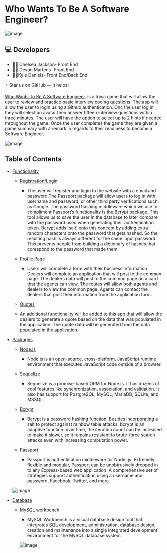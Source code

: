 #  Who Wants To Be A Software Engineer?


![image](https://user-images.githubusercontent.com/40472408/74196403-21a53000-4c2b-11ea-85d9-3a9612aa488b.png)



## :computer: Developers

* :woman_mechanic: Chelsea Jackson- Front End
* :woman_office_worker: Devon Martens- Front End
*  :man_teacher:Kyle Daniels- Front End/Back End

⭐️ Star us on GitHub — it helps!

[Who Wants To Be A Software Engineer](https://thenegotiator.herokuapp.com/member). is a trivia game that will allow the user to review and practice basic interview coding questions. The app will allow the user to login using a Github authentication. 
Onc the user log in they will select an avatar then answer fifteen interview questions within three minutes. The user will have the option to select up to 2 hints if needed throughout the game. Once the user completes the game they are given a game summary with a remark in regards to their readiness to become a Software Engineer. 

![image](https://user-images.githubusercontent.com/40472408/74198490-8c586a80-4c2f-11ea-8cd6-3f406667ab05.png)

## Table of Contents

- [Functionality](#Functionality)
    - [Registration/Login](#typo3-extension-repository)
    
      - The user will register and login to the website with a email and password.The Passport package will allow users to log in with username and password, or other third party verifications such as Google. The password hashing middleware which we use to compliment Passport’s functionality is the Bcrypt package. This tool allows us to save the user in the database to later compare with the password used when generating their authentication token. Bcrypt adds 'salt' onto this concept by adding extra random characters onto the password that gets hashed. So the resulting hash is always different for the same input password. This prevents people from building a dictionary of hashes that corespond to the password that made them.
      
    - [Profile Page](#typo3-extension-repository)
      - Users will complete a form with their business information. Dealers will complete an application that will post to the common page. The dealers data will post to the common page on a card that the agents can view. The routes will allow both agents and dealers to view the common page. Agents can contact the dealers that post their information from the application form.   
      
    - [Quotes](#typo3-extension-repository)
    - An additional functionality will be added to this app that will allow the dealers to generate a quote based on the data that was populated in the application. The quote data will be generated from the data populated in the application. 
      
    
    
    
- [Packages](#Packages)
    - [Node.js](#typo3-extension-repository)
      - Node.js is an open-source, cross-platform, JavaScript runtime environment that executes JavaScript code outside of a      browser.
    - [Sequelize](#typo3-extension-repository)
      - Sequelize is a promise-based ORM for Node.js. It has dozens of cool features like synchronization, association, and validation. It also has support for PostgreSQL, MySQL, MariaDB, SQLite, and MSSQL.
     
    - [Bcrypt](#typo3-extension-repository)
      - Bcrypt is a password hashing function. Besides incorporating a salt to protect against rainbow table attacks, bcrypt is an adaptive function: over time, the iteration count can be increased to make it slower, so it remains resistant to brute-force search attacks even with increasing computation power.
    - [Passport](#typo3-extension-repository)
      - Passport is authentication middleware for Node. js. Extremely flexible and modular, Passport can be unobtrusively dropped in to any Express-based web application. A comprehensive set of strategies support authentication using a username and password, Facebook, Twitter, and more.
    
    ![image](https://user-images.githubusercontent.com/40472408/70691211-86bdc300-1c86-11ea-8254-867dfea07491.png)
    
 - [Database](#Packages)
    - [MySQL workbench](#typo3-extension-repository)
      - MySQL Workbench is a visual database design tool that integrates SQL development, administration, database design, creation and maintenance into a single integrated development environment for the MySQL database system.
      
      ![image](https://user-images.githubusercontent.com/40472408/70741186-bd2c2a00-1ce8-11ea-8ea3-c2aece44f7a2.png)
